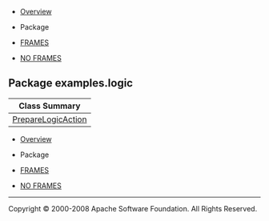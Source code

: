-   [Overview](../../overview-summary.html.md)
-   Package

-   [FRAMES](../../index.html.md)
-   [NO FRAMES](package-summary.html.md)

Package examples.logic
----------------------

| Class Summary                                 |
|-----------------------------------------------|
| [PrepareLogicAction](PrepareLogicAction.html.md) |

-   [Overview](../../overview-summary.html.md)
-   Package

-   [FRAMES](../../index.html.md)
-   [NO FRAMES](package-summary.html.md)

------------------------------------------------------------------------

Copyright © 2000-2008 Apache Software Foundation. All Rights Reserved.
